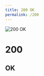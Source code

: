 ```yaml
---
title: 200 OK
permalink: /200
---
```

<div>
    <img src="http://i.imgur.com/HXotKm9.jpg" alt="200 OK" />
    <h1>200</h1>
    <h2>OK</h2>
</div>
